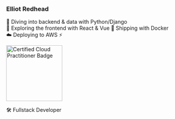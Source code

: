 ### Elliot Redhead

:snake: Diving into backend & data with Python/Django  
🎨 Exploring the frontend with React & Vue
🐳 Shipping with Docker  
☁️ Deploying to AWS :zap:  

<img src="https://elliot-portfolio.s3.eu-west-2.amazonaws.com/aws-certified-cloud-practitioner.png" alt="Certified Cloud Practitioner Badge" width="150"/>  

🛠 Fullstack Developer  
